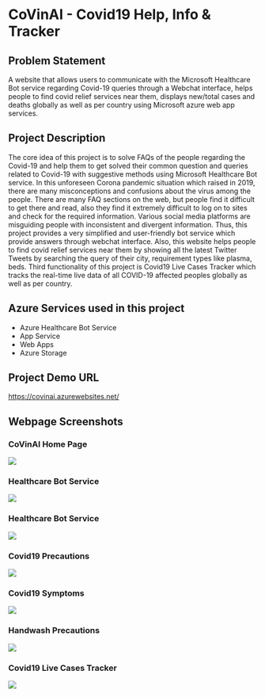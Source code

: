 # CoVinAI - Covid19 Help, Info & Tracker

## Problem Statement
A website that allows users to communicate with the Microsoft Healthcare Bot service regarding Covid-19 queries through a Webchat interface, helps people to find covid relief services near them, displays new/total cases and deaths globally as well as per country using Microsoft azure web app services.

## Project Description
The core idea of this project is to solve FAQs of the people regarding the Covid-19 and help them to get solved their common question and queries related to Covid-19 with suggestive methods using Microsoft Healthcare Bot service. In this unforeseen Corona pandemic situation which raised in 2019, there are many misconceptions and confusions about the virus among the people. There are many FAQ sections on the web, but people find it difficult to get there and read, also they find it extremely difficult to log on to sites and check for the required information. Various social media platforms are misguiding people with inconsistent and divergent information. Thus, this project provides a very simplified and user-friendly bot service which provide answers through webchat interface. Also, this website helps people to find covid relief services near them by showing all the latest Twitter Tweets by searching the query of their city, requirement types like plasma, beds. Third functionality of this project is Covid19 Live Cases Tracker which tracks the real-time live data of all COVID-19 affected peoples globally as well as per country. 

## Azure Services used in this project
- Azure Healthcare Bot Service
- App Service
- Web Apps
- Azure Storage

## Project Demo URL
https://covinai.azurewebsites.net/

## Webpage Screenshots
### CoVinAI Home Page
<img src="https://raw.githubusercontent.com/VinayEdula/Co.VinAI/main/Web%20App/Screenshot%20(4564).png"/>

### Healthcare Bot Service
<img src="https://raw.githubusercontent.com/VinayEdula/Co.VinAI/main/Web%20App/Screenshot%20(4565).png"/>

### Healthcare Bot Service
<img src="https://raw.githubusercontent.com/VinayEdula/Co.VinAI/main/Web%20App/Screenshot%20(4566).png"/>

### Covid19 Precautions
<img src="https://raw.githubusercontent.com/VinayEdula/Co.VinAI/main/Web%20App/Screenshot%20(4567).png"/>

### Covid19 Symptoms
<img src="https://raw.githubusercontent.com/VinayEdula/Co.VinAI/main/Web%20App/Screenshot%20(4568).png"/>

### Handwash Precautions
<img src="https://raw.githubusercontent.com/VinayEdula/Co.VinAI/main/Web%20App/Screenshot%20(4569).png"/>

### Covid19 Live Cases Tracker
<img src="https://raw.githubusercontent.com/VinayEdula/Co.VinAI/main/Web%20App/Screenshot%20(4570).png"/>

